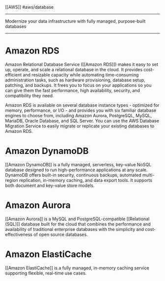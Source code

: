 [[AWS]]
#aws/database

___
Modernize your data infrastructure with fully managed, purpose-built databases
___

# Amazon RDS
Amazon Relational Database Service ([[Amazon RDS]]) makes it easy to set up, operate, and scale a relational database in the cloud. It provides cost-efficient and resizable capacity while automating time-consuming administration tasks, such as hardware provisioning, database setup, patching, and backups. It frees you to focus on your applications so you can give them the fast performance, high availability, security, and compatibility they need.

Amazon RDS is available on several database instance types - optimized for memory, performance, or I/O - and provides you with six familiar database engines to choose from, including Amazon Aurora, PostgreSQL, MySQL, MariaDB, Oracle Database, and SQL Server. You can use the AWS Database Migration Service to easily migrate or replicate your existing databases to Amazon RDS.

# Amazon DynamoDB
[[Amazon DynamoDB]] is a fully managed, serverless, key-value NoSQL database designed to run high-performance applications at any scale. DynamoDB offers built-in security, continuous backups, automated multi-region replication, in-memory caching, and data export tools. It supports both document and key-value store models.

# Amazon Aurora
[[Amazon Aurora]] is a MySQL and PostgreSQL-compatible [[Relational (SQL)]] database built for the cloud that combines the performance and availability of traditional enterprise databases with the simplicity and cost-effectiveness of open source databases.

# Amazon ElastiCache
[[Amazon ElastiCache]] is a fully managed, in-memory caching service supporting flexible, real-time use cases.


